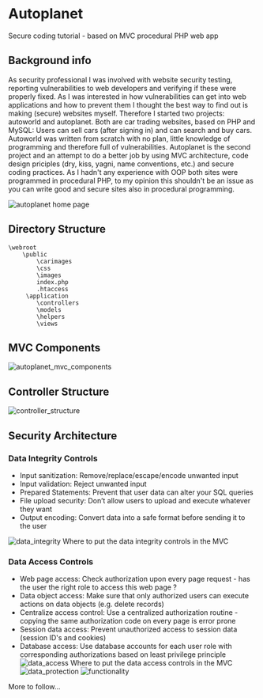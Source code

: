 # Autoplanet
Secure coding tutorial - based on MVC procedural PHP web app

## Background info
As security professional I was involved with website security testing, reporting vulnerabilities to web developers and verifying if these were properly fixed. As I was interested in how vulnerabilities can get into web applications and how to prevent them I thought the best way to find out is making (secure) websites myself. Therefore I started two projects: autoworld and autoplanet. Both are car trading websites, based on PHP and MySQL: Users can sell cars (after signing in) and can search and buy cars. Autoworld was written from scratch with no plan, little knowledge of programming and therefore full of vulnerabilities. Autoplanet is the second project and an attempt to do a better job by using MVC architecture, code design priciples (dry, kiss, yagni, name conventions, etc.) and secure coding practices. As I hadn't any experience with OOP both sites were programmed in procedural PHP, to my opinion this shouldn't be an issue as you can write good and secure sites also in procedural programming. 

![autoplanet home page](https://user-images.githubusercontent.com/29182266/27202001-262ad6e6-5220-11e7-8f87-f305af62187a.jpg)

## Directory Structure

    \webroot
        \public
            \carimages
            \css
            \images
            index.php
            .htaccess
         \application           
            \controllers
            \models
            \helpers
            \views

## MVC Components

![autoplanet_mvc_components](https://user-images.githubusercontent.com/29182266/27253226-ee0cba52-5370-11e7-84bc-ecfd91651f78.jpg)

## Controller Structure

![controller_structure](https://user-images.githubusercontent.com/29182266/27509140-84470470-58f6-11e7-9d30-a20288199902.jpg)

## Security Architecture
### Data Integrity Controls
* Input sanitization: Remove/replace/escape/encode unwanted input  
* Input validation: Reject unwanted input
* Prepared Statements: Prevent that user data can alter your SQL queries
* File upload security: Don’t allow users to upload and execute whatever they want
* Output encoding: Convert data into a safe format before sending it to the user

![data_integrity](https://user-images.githubusercontent.com/29182266/27515077-af5228e8-599b-11e7-8f95-3bb23bd74430.jpg)
Where to put the data integrity controls in the MVC
### Data Access Controls
* Web page access: Check authorization upon every page request - has the user the right role to access this web page ?
* Data object access: Make sure that only authorized users can execute actions on data objects (e.g. delete records)
* Centralize access control: Use a centralized authorization routine - copying the same authorization code on every page is error prone
* Session data access: Prevent unauthorized access to session data (session ID's and cookies)
* Database access: Use database accounts for each user role with corresponding authorizations based on least privilege principle
![data_access](https://user-images.githubusercontent.com/29182266/27455646-50bc6608-579e-11e7-8da2-baa6f5bfcb7c.jpg)
Where to put the data access controls in the MVC
![data_protection](https://user-images.githubusercontent.com/29182266/27455656-573f4586-579e-11e7-8573-ef6cad6deceb.jpg)
![functionality](https://user-images.githubusercontent.com/29182266/27455663-5c5b89ee-579e-11e7-862a-c0f2896471a8.jpg)

More to follow...
